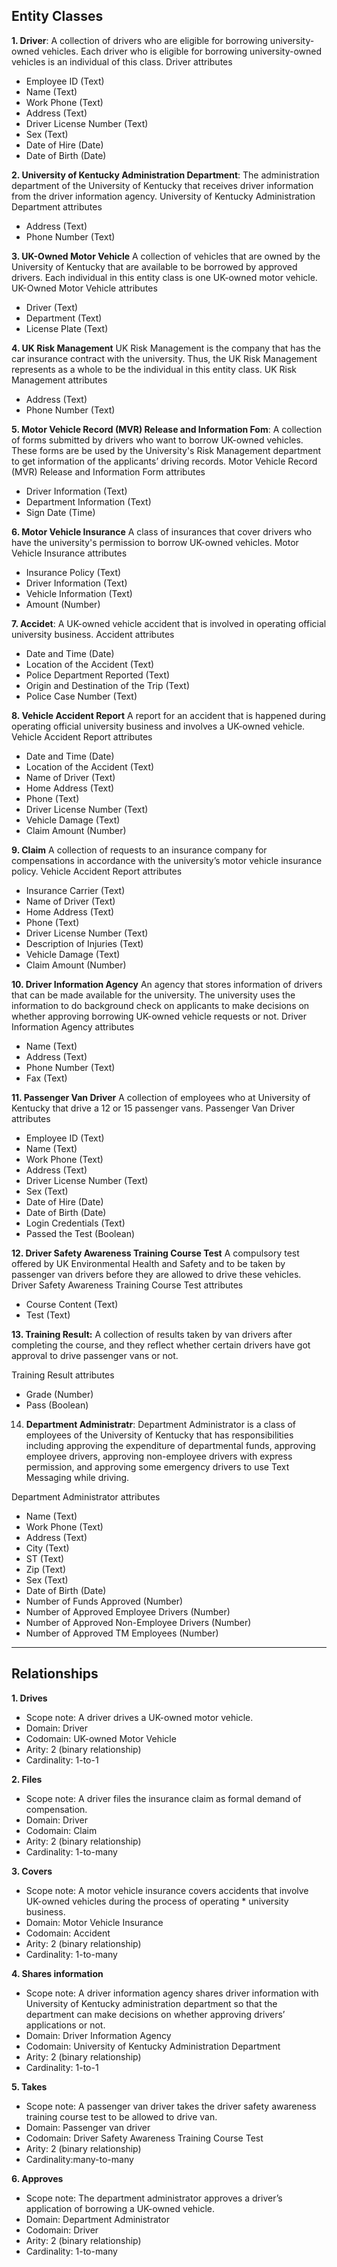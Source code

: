 ## Entity Classes

**1. Driver**: A collection of drivers who are eligible for borrowing university-owned vehicles. Each driver who is eligible for borrowing university-owned vehicles is an individual of this class.
Driver attributes
* Employee ID (Text)
* Name (Text) 
* Work Phone (Text)
* Address (Text)
* Driver License Number (Text)
* Sex (Text)
* Date of Hire (Date)
* Date of Birth (Date)

**2. University of Kentucky Administration Department**:
The administration department of the University of Kentucky that receives driver information from the driver information agency.
University of Kentucky Administration Department attributes
* Address (Text)
* Phone Number (Text)

**3. UK-Owned Motor Vehicle**
A collection of vehicles that are owned by the University of Kentucky that are available to be borrowed by approved drivers. Each individual in this entity class is one UK-owned motor vehicle.
UK-Owned Motor Vehicle attributes
* Driver (Text)
* Department (Text)
* License Plate (Text)

**4. UK Risk Management**
UK Risk Management is the company that has the car insurance contract with the university. Thus, the UK Risk Management represents as a whole to be the individual in this entity class.
UK Risk Management attributes
* Address (Text)
* Phone Number (Text)

**5. Motor Vehicle Record (MVR) Release and Information Fom**:
A collection of forms submitted by drivers who want to borrow UK-owned vehicles. These forms are be used by the University's Risk Management department to get information of the applicants’ driving records.
Motor Vehicle Record (MVR) Release and Information Form attributes
* Driver Information (Text)
* Department Information (Text) 
* Sign Date (Time)

**6. Motor Vehicle Insurance**
A class of insurances that cover drivers who have the university's permission to borrow  UK-owned vehicles.
Motor Vehicle Insurance attributes
* Insurance Policy (Text)
* Driver Information (Text)  
* Vehicle Information (Text)  
* Amount (Number)

**7. Accidet**:
A UK-owned vehicle accident that is involved in operating official university business.
Accident attributes
* Date and Time (Date)
* Location of the Accident (Text)
* Police Department Reported (Text)
* Origin and Destination of the Trip (Text)
* Police Case Number (Text)

**8. Vehicle Accident Report**
A report for an accident that is happened during operating official university business and  involves a UK-owned vehicle.
Vehicle Accident Report attributes
* Date and Time (Date)
* Location of the Accident (Text)
* Name of Driver (Text)
* Home Address (Text)
* Phone (Text)
* Driver License Number (Text)
* Vehicle Damage (Text)
* Claim Amount (Number)

**9. Claim**
A collection of requests to an insurance company for compensations in accordance with the university’s motor vehicle insurance policy.
Vehicle Accident Report attributes
* Insurance Carrier (Text)
* Name of Driver (Text)
* Home Address (Text)
* Phone (Text)
* Driver License Number (Text)
* Description of Injuries (Text)
* Vehicle Damage (Text)
* Claim Amount (Number)

**10. Driver Information Agency**
An agency that stores information of drivers that can be made available for the university. The university uses the information to do background check on applicants to make decisions on whether approving borrowing UK-owned vehicle requests or not.
Driver Information Agency attributes
* Name (Text)
* Address (Text)
* Phone Number (Text)
* Fax (Text)

**11. Passenger Van Driver**
A collection of employees who at University of Kentucky that drive a 12 or 15 passenger vans. 
Passenger Van Driver attributes
* Employee ID (Text)
* Name (Text) 
* Work Phone (Text)
* Address (Text)
* Driver License Number (Text)
* Sex (Text)
* Date of Hire (Date)
* Date of Birth (Date)
* Login Credentials (Text)
* Passed the Test (Boolean)

**12. Driver Safety Awareness Training Course Test**
A compulsory test offered by UK Environmental Health and Safety and to be taken by passenger van drivers before they are allowed to drive these vehicles.
Driver Safety Awareness Training Course Test attributes
* Course Content (Text)
* Test (Text)

**13. Training Result:**
A collection of results taken by van drivers after completing the course, and they reflect whether certain drivers have got approval to drive passenger vans or not.

Training Result attributes
* Grade (Number)
* Pass (Boolean)

14. **Department Administratr**:
Department Administrator is a class of employees of the University of Kentucky that has responsibilities including approving the expenditure of departmental funds, approving employee drivers, approving non-employee drivers with express permission, and approving some emergency drivers to use Text Messaging while driving.

Department Administrator attributes
* Name (Text)
* Work Phone (Text)
* Address (Text)
* City (Text)
* ST (Text)
* Zip (Text)
* Sex (Text)
* Date of Birth (Date)
* Number of Funds Approved (Number)
* Number of Approved Employee Drivers (Number)
* Number of Approved Non-Employee Drivers (Number)
* Number of Approved TM Employees (Number)

***

## Relationships
**1. Drives**
* Scope note: A driver drives a UK-owned motor vehicle.
* Domain: Driver
* Codomain: UK-owned Motor Vehicle
* Arity: 2 (binary relationship) 
* Cardinality: 1-to-1

**2. Files**
* Scope note: A driver files the insurance claim as formal demand of compensation.
* Domain: Driver
* Codomain: Claim
* Arity: 2 (binary relationship)
* Cardinality: 1-to-many

**3. Covers**
* Scope note: A motor vehicle insurance covers accidents that involve UK-owned vehicles during the process of operating * university business. 
* Domain: Motor Vehicle Insurance
* Codomain: Accident
* Arity: 2 (binary relationship) 
* Cardinality: 1-to-many

**4. Shares information**
* Scope note: A driver information agency shares driver information with University of Kentucky administration department so that the department can make decisions on whether approving drivers’ applications or not.
* Domain: Driver Information Agency
* Codomain: University of Kentucky Administration Department
* Arity: 2 (binary relationship) 
* Cardinality: 1-to-1

**5. Takes**
* Scope note: A passenger van driver takes the driver safety awareness training course test to be allowed to drive van.
* Domain: Passenger van driver
* Codomain: Driver Safety Awareness Training Course Test
* Arity: 2 (binary relationship)
* Cardinality:many-to-many 

**6. Approves**
* Scope note: The department administrator approves a driver’s application of borrowing a UK-owned vehicle.
* Domain: Department Administrator
* Codomain: Driver
* Arity: 2 (binary relationship) 
* Cardinality: 1-to-many